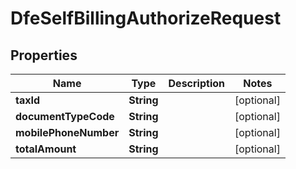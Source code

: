 

# DfeSelfBillingAuthorizeRequest


## Properties

| Name | Type | Description | Notes |
|------------ | ------------- | ------------- | -------------|
|**taxId** | **String** |  |  [optional] |
|**documentTypeCode** | **String** |  |  [optional] |
|**mobilePhoneNumber** | **String** |  |  [optional] |
|**totalAmount** | **String** |  |  [optional] |



